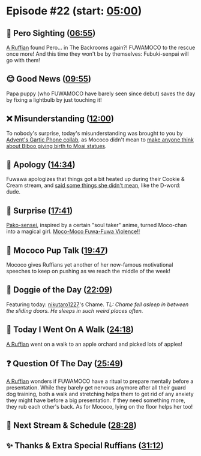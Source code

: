 # Episode #22 (start: [05:00](https://youtu.be/_aK_6Wb05hY?t=05m00s))

## 👀 Pero Sighting ([06:55](https://youtu.be/_aK_6Wb05hY?t=06m55s))

[A Ruffian](https://twitter.com/Yumial_/status/1689299318535294977) found Pero… in The Backrooms again?! FUWAMOCO to the rescue once more! And this time they won't be by themselves: Fubuki-senpai will go with them!

## 😊 Good News ([09:55](https://youtu.be/_aK_6Wb05hY?t=09m55s))

Papa puppy (who FUWAMOCO have barely seen since debut) saves the day by fixing a lightbulb by just touching it!

## ❌ Misunderstanding ([12:00](https://youtu.be/_aK_6Wb05hY?t=12m00s))

To nobody's surprise, today's misunderstanding was brought to you by [Advent's Gartic Phone collab](https://youtu.be/srTTcF_qgFw), as Mococo didn't mean to [make anyone think about Biboo giving birth to Moai statues](https://youtu.be/srTTcF_qgFw??t=2945).

## 🙇 Apology ([14:34](https://youtu.be/_aK_6Wb05hY?t=14m34s))

Fuwawa apologizes that things got a bit heated up during their Cookie & Cream stream, and [said some things she didn't mean](https://youtu.be/FDxOHaixvQw?t=15081), like the D-word: dude.

## 🎁 Surprise ([17:41](https://youtu.be/_aK_6Wb05hY?t=17m41s))

[Pako-sensei](https://twitter.com/pakosun/status/1704474239670325274), inspired by a certain "soul taker" anime, turned Moco-chan into a magical girl. [Moco-Moco Fuwa-Fuwa Violence!!](https://youtu.be/_aK_6Wb05hY?t=18m37s)

## 📣 Mococo Pup Talk ([19:47](https://youtu.be/_aK_6Wb05hY?t=19m47s))

Mococo gives Ruffians yet another of her now-famous motivational speeches to keep on pushing as we reach the middle of the week!

## 🐶 Doggie of the Day ([22:09](https://youtu.be/_aK_6Wb05hY?t=22m09s))

Featuring today: [nikutaro1227](https://twitter.com/nikutaro1227/status/1703984492178968760)'s Chame. *TL: Chame fell asleep in between the sliding doors. He sleeps in such weird places often.*

## 🚶 Today I Went On A Walk ([24:18](https://youtu.be/_aK_6Wb05hY?t=24m18s))

[A Ruffian](https://twitter.com/InquisitiveRav/status/1703079765240877497) went on a walk to an apple orchard and picked lots of apples!

## ❓ Question Of The Day ([25:49](https://youtu.be/_aK_6Wb05hY?t=25m49s))

[A Ruffian](https://twitter.com/TsundereAdmiral/status/1704287044078629101) wonders if FUWAMOCO have a ritual to prepare mentally before a presentation. While they barely get nervous anymore after all their guard dog training, both a walk and stretching helps them to get rid of any anxiety they might have before a big presentation. If they need something more, they rub each other's back. As for Mococo, lying on the floor helps her too!

## 📅 Next Stream & Schedule ([28:28](https://youtu.be/_aK_6Wb05hY?t=28m28s))

## ✨ Thanks & Extra Special Ruffians ([31:12](https://youtu.be/_aK_6Wb05hY?t=31m12s))
